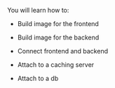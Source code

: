 You will learn how to:

- Build image for the frontend

- Build image for the backend

- Connect frontend and backend

- Attach to a caching server

- Attach to a db